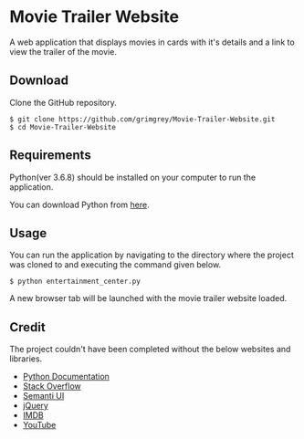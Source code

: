 # Movie Trailer Website

A web application that displays movies in cards with it's details and a link to view the trailer of the movie.

## Download

Clone the GitHub repository.

```
$ git clone https://github.com/grimgrey/Movie-Trailer-Website.git
$ cd Movie-Trailer-Website
```

## Requirements

Python(ver 3.6.8) should be installed on your computer to run the application.

You can download Python from [here](https://www.python.org/downloads/).

## Usage

You can run the application by navigating to the directory where the project was cloned to and executing the command given below.

```
$ python entertainment_center.py
```

A new browser tab will be launched with the movie trailer website loaded.

## Credit

The project couldn't have been completed without the below websites and libraries.

- [Python Documentation](https://docs.python.org/3.6/)
- [Stack Overflow](https://stackoverflow.com/)
- [Semanti UI](https://semantic-ui.com/introduction/getting-started.html)
- [jQuery](https://api.jquery.com/)
- [IMDB](https://www.imdb.com/)
- [YouTube](https://www.youtube.com/)
